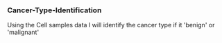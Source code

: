 ### Cancer-Type-Identification
Using the Cell samples data I will identify the cancer type if it 'benign' or 'malignant'

